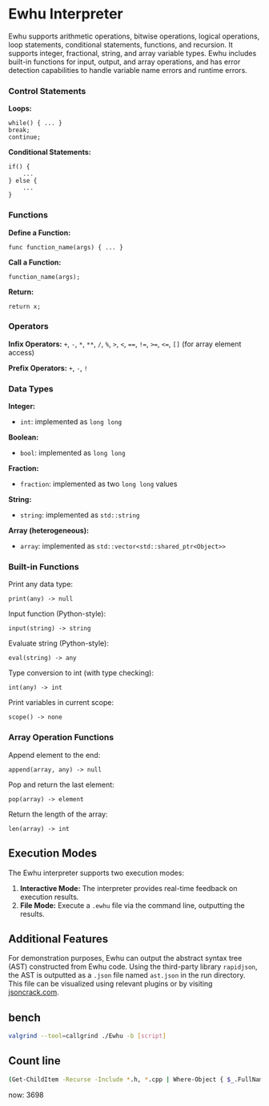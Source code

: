 # Ewhu Interpreter
Ewhu supports arithmetic operations, bitwise operations, logical operations, loop statements, conditional statements, functions, and recursion. It supports integer, fractional, string, and array variable types. Ewhu includes built-in functions for input, output, and array operations, and has error detection capabilities to handle variable name errors and runtime errors.

### Control Statements
 **Loops:**
  ```ewhu
  while() { ... }
  break;
  continue;
  ```
 **Conditional Statements:**
  ```ewhu
  if() {
      ...
  } else {
      ...
  }
  ```

###  Functions
 **Define a Function:**
  ```ewhu
  func function_name(args) { ... }
  ```
 **Call a Function:**
  ```ewhu
  function_name(args);
  ```
 **Return:**
  ```ewhu
  return x;
  ```

###  Operators
 **Infix Operators:** `+`, `-`, `*`, `**`, `/`, `%`, `>`, `<`, `==`, `!=`, `>=`, `<=`, `[]` (for array element access)

 **Prefix Operators:** `+`, `-`, `!`

###  Data Types

 **Integer:** 
  - `int`: implemented as `long long`

 **Boolean:**
  - `bool`: implemented as `long long`

 **Fraction:**
  - `fraction`: implemented as two `long long` values

 **String:**
  - `string`: implemented as `std::string`

 **Array (heterogeneous):**
  - `array`: implemented as `std::vector<std::shared_ptr<Object>>`

###  Built-in Functions
 Print any data type:
  ```ewhu
  print(any) -> null
  ```
 Input function (Python-style):
  ```ewhu
  input(string) -> string
  ```
 Evaluate string (Python-style):
  ```ewhu
  eval(string) -> any
  ```
 Type conversion to int (with type checking):
  ```ewhu
  int(any) -> int
  ```
 Print variables in current scope:
  ```ewhu
  scope() -> none
  ```

###  Array Operation Functions
 Append element to the end:
  ```ewhu
  append(array, any) -> null
  ```
 Pop and return the last element:
  ```ewhu
  pop(array) -> element
  ```
 Return the length of the array:
  ```ewhu
  len(array) -> int
  ```

## Execution Modes
The Ewhu interpreter supports two execution modes:
1. **Interactive Mode:** The interpreter provides real-time feedback on execution results.
2. **File Mode:** Execute a `.ewhu` file via the command line, outputting the results.

## Additional Features
For demonstration purposes, Ewhu can output the abstract syntax tree (AST) constructed from Ewhu code. Using the third-party library `rapidjson`, the AST is outputted as a `.json` file named `ast.json` in the run directory. This file can be visualized using relevant plugins or by visiting [jsoncrack.com](https://jsoncrack.com/).

## bench

```bash
valgrind --tool=callgrind ./Ewhu -b [script]
```
## Count line
```bash
(Get-ChildItem -Recurse -Include *.h, *.cpp | Where-Object { $_.FullName -notmatch '\\(rapidjson|build)\\' } | Get-Content | Measure-Object -Line).Lines
```
now: 3698